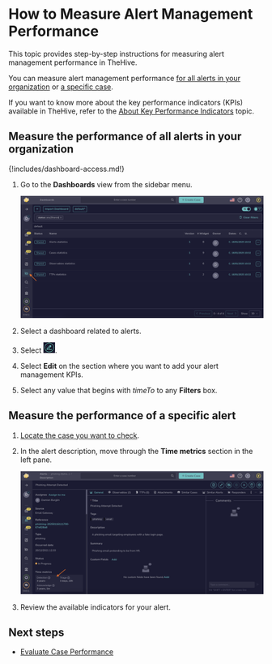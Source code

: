# How to Measure Alert Management Performance

This topic provides step-by-step instructions for measuring alert management performance in TheHive.

You can measure alert management performance [for all alerts in your organization](#measure-the-performance-of-all-alerts-in-your-organization) or [a specific case](#measure-the-performance-of-a-specific-alert).

If you want to know more about the key performance indicators (KPIs) available in TheHive, refer to the [About Key Performance Indicators](about-key-performance-indicators.md) topic.

## Measure the performance of all alerts in your organization

{!includes/dashboard-access.md!}

1. Go to the **Dashboards** view from the sidebar menu.

    ![Measure case management performance](../../images/user-guides/measure-case-management-performance.png)

2. Select a dashboard related to alerts.

3. Select ![Edit dashboards](../../images/user-guides/edit-dashboards.png).

4. Select **Edit** on the section where you want to add your alert management KPIs.

5. Select any value that begins with *timeTo* to any **Filters** box.

## Measure the performance of a specific alert

1. [Locate the case you want to check](../analyst-corner/cases/search-for-cases/find-a-case.md).

2. In the alert description, move through the **Time metrics** section in the left pane.

    ![Alert description metrics](../../images/user-guides/alert-description-metrics.png)

3. Review the available indicators for your alert.

## Next steps

* [Evaluate Case Performance](measure-case-management-performance.md)